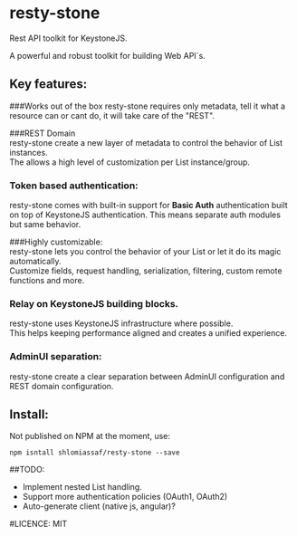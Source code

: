 # resty-stone

Rest API toolkit for KeystoneJS.
 
A powerful and robust toolkit for building Web API`s.

## Key features:
###Works out of the box
resty-stone requires only metadata, tell it what a resource can or cant do, it will take care of the "REST".

###REST Domain  
resty-stone create a new layer of metadata to control the behavior of List instances.  
The allows a high level of customization per List instance/group.

### Token based authentication:
resty-stone comes with built-in support for __Basic Auth__ authentication built on top of KeystoneJS authentication.
This means separate auth modules but same behavior.

###Highly customizable:  
resty-stone lets you control the behavior of your List or let it do its magic automatically.  
Customize fields, request handling, serialization, filtering, custom remote functions and more.
 
### Relay on KeystoneJS building blocks.  
resty-stone uses KeystoneJS infrastructure where possible.  
This helps keeping performance aligned and creates a unified experience.
 
### AdminUI separation:  
resty-stone create a clear separation between AdminUI configuration and REST domain configuration.


## Install:
Not published on NPM at the moment, use:
```
npm isntall shlomiassaf/resty-stone --save
```

##TODO:
- Implement nested List handling.
- Support more authentication policies (OAuth1, OAuth2)
- Auto-generate client (native js, angular)?

#LICENCE: MIT